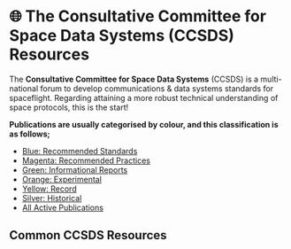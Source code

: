 # 🌐 The Consultative Committee for Space Data Systems (CCSDS) Resources

The **Consultative Committee for Space Data Systems** (CCSDS) is a multi-national forum to develop communications & data systems standards for spaceflight. Regarding attaining a more robust technical understanding of space protocols, this is the start!

**Publications are usually categorised by colour, and this classification is as follows;**
- [Blue: Recommended Standards](https://public.ccsds.org/Publications/BlueBooks.aspx)  
- [Magenta: Recommended Practices](https://public.ccsds.org/Publications/MagentaBooks.aspx)  
- [Green: Informational Reports](https://public.ccsds.org/Publications/GreenBooks.aspx)  
- [Orange: Experimental](https://public.ccsds.org/Publications/OrangeBooks.aspx)  
- [Yellow: Record](https://public.ccsds.org/Publications/YellowBooks.aspx)  
- [Silver: Historical](https://public.ccsds.org/Publications/SilverBooks.aspx)  
- [All Active Publications](https://public.ccsds.org/Publications/AllPubs.aspx)

## Common CCSDS Resources
